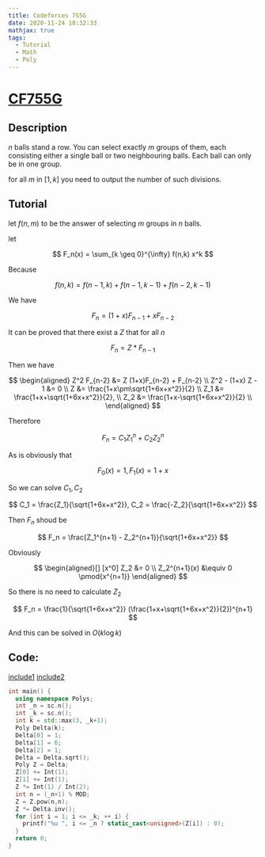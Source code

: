 ```yaml
---
title: Codeforces 755G
date: 2020-11-24 18:32:33
mathjax: true
tags:
  - Tutorial
  - Math
  - Poly
---
```


# [CF755G](https://www.luogu.com.cn/problem/CF755G)

## Description

$n$ balls stand a row. You can select exactly $m$ groups of them,
each consisting either a single ball or two neighbouring balls.
Each ball can only be in one group.

for all $m$ in $[1,k]$
you need to output the number of such divisions.

## Tutorial

let $f(n,m)$ to be the answer of selecting $m$ groups in $n$ balls.

let

$$
F_n(x) = \sum_{k \geq 0}^{\infty} f(n,k) x^k
$$

Because

$$
f(n,k) = f(n-1,k) + f(n-1,k-1) + f(n-2,k-1)
$$

We have

$$
F_n = (1+x)F_{n-1} + xF_{n-2}
$$

It can be proved that there exist a $Z$ that for all $n$

$$
F_n = Z * F_{n-1}
$$

Then we have

$$
\begin{aligned}
Z^2 F_{n-2} &= Z (1+x)F_{n-2} + F_{n-2} \\
Z^2 - (1+x) Z - 1 &= 0 \\
Z &= \frac{1+x\pm\sqrt{1+6x+x^2}}{2} \\
Z_1 &= \frac{1+x+\sqrt{1+6x+x^2}}{2}, \\
Z_2 &= \frac{1+x-\sqrt{1+6x+x^2}}{2} \\
\end{aligned}
$$


Therefore

$$
F_n = C_1Z_1^{n} + C_2Z_2^{n}
$$

As is obviously that

$$
F_0(x) = 1,
F_1(x) = 1 + x
$$

So we can solve $C_1, C_2$

$$
C_1 = \frac{Z_1}{\sqrt{1+6x+x^2}},
C_2 = \frac{-Z_2}{\sqrt{1+6x+x^2}}
$$

Then $F_n$ shoud be

$$
F_n = \frac{Z_1^{n+1} - Z_2^{n+1}}{\sqrt{1+6x+x^2}}
$$

Obviously

$$
\begin{aligned}[]
[x^0] Z_2 &= 0 \\
Z_2^{n+1}(x) &\equiv 0 \pmod{x^{n+1}}
\end{aligned}
$$

So there is no need to calculate $Z_2$

$$
F_n = \frac{1}{\sqrt{1+6x+x^2}} (\frac{1+x+\sqrt{1+6x+x^2}}{2})^{n+1}
$$

And this can be solved in $O(k \log k)$

## Code:

[include1](https://gitee.com/coderoj/code/blob/master/creats/Scanner.h)
[include2](https://gitee.com/coderoj/code/blob/master/Math/Poly/main.h)

```cpp
int main() {
  using namespace Polys;
  int _n = sc.n();
  int _k = sc.n();
  int k = std::max(3, _k+1);
  Poly Delta(k);
  Delta[0] = 1;
  Delta[1] = 6;
  Delta[2] = 1;
  Delta = Delta.sqrt();
  Poly Z = Delta;
  Z[0] += Int(1);
  Z[1] += Int(1);
  Z *= Int(1) / Int(2);
  int n = (_n+1) % MOD;
  Z = Z.pow(n,n);
  Z *= Delta.inv();
  for (int i = 1; i <= _k; ++ i) {
    printf("%u ", i <= _n ? static_cast<unsigned>(Z[i]) : 0);
  }
  return 0;
}
```
